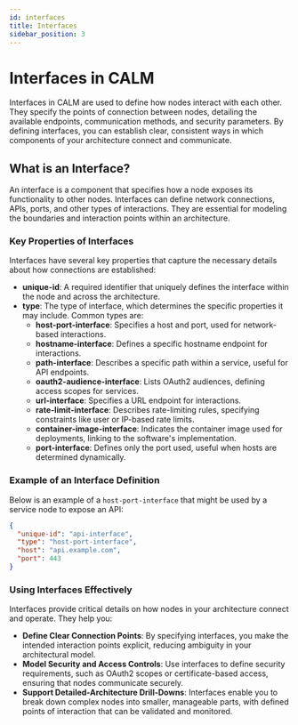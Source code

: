 ```yaml
---
id: interfaces
title: Interfaces
sidebar_position: 3
---
```


# Interfaces in CALM

Interfaces in CALM are used to define how nodes interact with each other. They specify the points of connection between nodes, detailing the available endpoints, communication methods, and security parameters. By defining interfaces, you can establish clear, consistent ways in which components of your architecture connect and communicate.

## What is an Interface?

An interface is a component that specifies how a node exposes its functionality to other nodes. Interfaces can define network connections, APIs, ports, and other types of interactions. They are essential for modeling the boundaries and interaction points within an architecture.

### Key Properties of Interfaces

Interfaces have several key properties that capture the necessary details about how connections are established:

- **unique-id**: A required identifier that uniquely defines the interface within the node and across the architecture.
- **type**: The type of interface, which determines the specific properties it may include. Common types are:
    - **host-port-interface**: Specifies a host and port, used for network-based interactions.
    - **hostname-interface**: Defines a specific hostname endpoint for interactions.
    - **path-interface**: Describes a specific path within a service, useful for API endpoints.
    - **oauth2-audience-interface**: Lists OAuth2 audiences, defining access scopes for services.
    - **url-interface**: Specifies a URL endpoint for interactions.
    - **rate-limit-interface**: Describes rate-limiting rules, specifying constraints like user or IP-based rate limits.
    - **container-image-interface**: Indicates the container image used for deployments, linking to the software's implementation.
    - **port-interface**: Defines only the port used, useful when hosts are determined dynamically.

### Example of an Interface Definition

Below is an example of a `host-port-interface` that might be used by a service node to expose an API:

```json
{
  "unique-id": "api-interface",
  "type": "host-port-interface",
  "host": "api.example.com",
  "port": 443
}
```

### Using Interfaces Effectively

Interfaces provide critical details on how nodes in your architecture connect and operate. They help you:

- **Define Clear Connection Points**: By specifying interfaces, you make the intended interaction points explicit, reducing ambiguity in your architectural model.
- **Model Security and Access Controls**: Use interfaces to define security requirements, such as OAuth2 scopes or certificate-based access, ensuring that nodes communicate securely.
- **Support Detailed-Architecture Drill-Downs**: Interfaces enable you to break down complex nodes into smaller, manageable parts, with defined points of interaction that can be validated and monitored.

